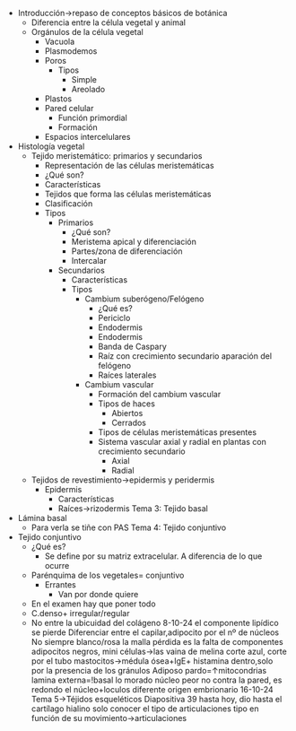 - Introducción→repaso de conceptos básicos de botánica
	- Diferencia entre la célula  vegetal  y animal
	- Orgánulos de la célula  vegetal
		- Vacuola
		- Plasmodemos
		- Poros
			- Tipos
				- Simple
				- Areolado
		- Plastos
		- Pared celular
			- Función primordial
			- Formación
		- Espacios intercelulares
- Histología  vegetal
	- Tejido meristemático:  primarios  y secundarios
		- Representación de las células meristemáticas
		- ¿Qué son?
		- Características
		- Tejidos que  forma  las  células meristemáticas
		- Clasificación
		- Tipos
			- Primarios 
				- ¿Qué son?
				- Meristema apical y diferenciación
				- Partes/zona de diferenciación
				- Intercalar
			- Secundarios
				- Características
				- Tipos
					- Cambium  suberógeno/Felógeno
						- ¿Qué es?
						- Periciclo
						- Endodermis
						- Endodermis
						- Banda de Caspary
						- Raíz con crecimiento secundario aparación del felógeno
						- Raíces laterales
					- Cambium vascular
						- Formación del cambium  vascular
						- Tipos de haces
							- Abiertos
							- Cerrados
						- Tipos de células meristemáticas presentes
						- Sistema vascular axial y radial en plantas con crecimiento  secundario
							- Axial
							- Radial
	- Tejidos de revestimiento→epidermis y peridermis
		- Epidermis
			- Características
			- Raíces→rizodermis
Tema 3: Tejido basal
- Lámina basal
	- Para verla se tiñe con PAS
Tema 4: Tejido  conjuntivo
- Tejido  conjuntivo
	- ¿Qué es?
		- Se define por su  matriz extracelular. A diferencia de lo que ocurre 
	- Parénquima de los  vegetales= conjuntivo
		- Errantes
			- Van  por donde  quiere
	- En el examen hay  que poner todo
	- C.denso+ irregular/regular
	- No  entre   la ubicuidad  del colágeno 
8-10-24
el componente lipídico se  pierde
Diferenciar  entre el capilar,adipocito
por  el  nº de núcleos
No siempre blanco/rosa
la malla pérdida es la falta de componentes
adipocitos negros, mini células→las vaina de melina
corte  azul, corte por el tubo
mastocitos→médula ósea+IgE+ histamina dentro,solo por la presencia de los gránulos
Adiposo
pardo=↑mitocondrias
lamina externa=!basal
lo morado núcleo peor no contra la pared, es redondo el núcleo+loculos 
diferente origen embrionario
16-10-24
Tema 5→Téjidos esqueléticos
Diapositiva 39 hasta hoy, dio  hasta el cartílago hialino
solo conocer el tipo de articulaciones tipo en función de su movimiento→articulaciones
